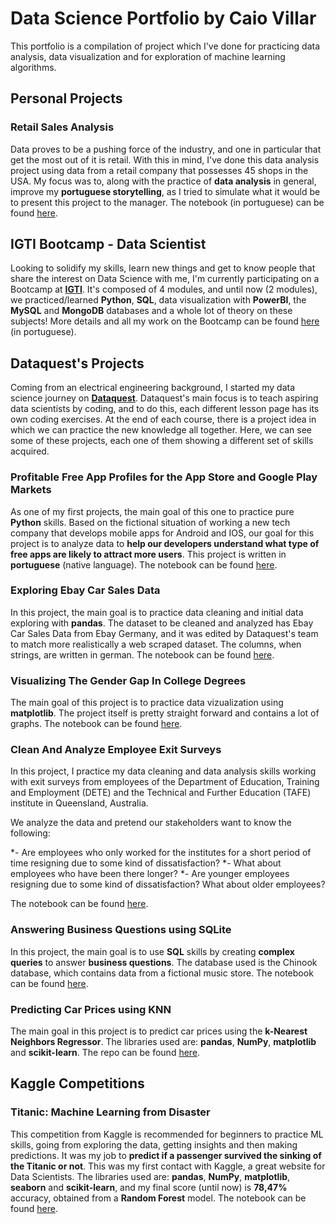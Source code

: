 # Data Science Portfolio by Caio Villar

This portfolio is a compilation of project which I've done for practicing data analysis, data visualization and for exploration of machine learning algorithms.

## Personal Projects

### Retail Sales Analysis
Data proves to be a pushing force of the industry, and one in particular that get the most out of it is retail. With this in mind, I've done this data analysis project using data from a retail company that possesses 45 shops in the USA. My focus was to, along with the practice of **data analysis** in general, improve my **portuguese storytelling**, as I tried to simulate what it would be to present this project to the manager. The notebook (in portuguese) can be found [here](https://github.com/caiovps1/Retail-Sales-Analysis/blob/main/project.ipynb).

## IGTI Bootcamp - Data Scientist

Looking to solidify my skills, learn new things and get to know people that share the interest on Data Science with me, I'm currently participating on a Bootcamp at **[IGTI](https://www.igti.com.br/)**. It's composed of 4 modules, and until now (2 modules), we practiced/learned **Python**, **SQL**, data visualization with **PowerBI**, the **MySQL** and **MongoDB** databases and a whole lot of theory on these subjects! More details and all my work on the Bootcamp can be found [here](https://github.com/caiovps1/bootcamp-igti---cientista-de-dados) (in portuguese).

## Dataquest's Projects

Coming from an electrical engineering background, I started my data science journey on **[Dataquest](https://dataquest.io "Dataquest's homepage")**. Dataquest's main focus is to teach aspiring data scientists by coding, and to do this, each different lesson page has its own coding exercises. At the end of each course, there is a project idea in which we can practice the new knowledge all together. Here, we can see some of these projects, each one of them showing a different set of skills acquired.

### Profitable Free App Profiles for the App Store and Google Play Markets

As one of my first projects, the main goal of this one to practice pure **Python** skills. Based on the fictional situation of working a new tech company that develops mobile apps for Android and IOS, our goal for this project is to analyze data to **help our developers understand what type of free apps are likely to attract more users**. This project is written in **portuguese** (native language). The notebook can be found [here](https://github.com/caiovps1/Profitable-Free-App-Profiles/blob/master/project.ipynb).

### Exploring Ebay Car Sales Data

In this project, the main goal is to practice data cleaning and initial data exploring with **pandas**. The dataset to be cleaned and analyzed has Ebay Car Sales Data from Ebay Germany, and it was edited by Dataquest's team to match more realistically a web scraped dataset. The columns, when strings, are written in german. The notebook can be found [here](https://github.com/caiovps1/Ebay-Car-Sales/blob/master/project.ipynb).

### Visualizing The Gender Gap In College Degrees

The main goal of this project is to practice data vizualization using **matplotlib**. The project itself is pretty straight forward and contains a lot of graphs. The notebook can be found [here](https://github.com/caiovps1/College-Gender-Gap/blob/master/project.ipynb).

### Clean And Analyze Employee Exit Surveys

In this project, I practice my data cleaning and data analysis skills working with exit surveys from employees of the Department of Education, Training and Employment (DETE) and the Technical and Further Education (TAFE) institute in Queensland, Australia.

We analyze the data and pretend our stakeholders want to know the following:

*- Are employees who only worked for the institutes for a short period of time resigning due to some kind of dissatisfaction?
*- What about employees who have been there longer?
*- Are younger employees resigning due to some kind of dissatisfaction? What about older employees?

The notebook can be found [here](https://github.com/caiovps1/Employee-Exit-Survey/blob/master/project.ipynb).

### Answering Business Questions using SQLite

In this project, the main goal is to use **SQL** skills by creating **complex queries** to answer **business questions**. The database used is the Chinook database, which contains data from a fictional music store. The notebook can be found [here](https://github.com/caiovps1/Business-Questions-SQL/blob/master/project.ipynb).


### Predicting Car Prices using KNN

The main goal in this project is to predict car prices using the **k-Nearest Neighbors Regressor**. The libraries used are: **pandas**, **NumPy**, **matplotlib** and **scikit-learn**. The repo can be found [here](https://github.com/caiovps1/KNN-Predicting-Car-Prices).

## Kaggle Competitions

### Titanic: Machine Learning from Disaster

This competition from Kaggle is recommended for beginners to practice ML skills, going from exploring the data, getting insights and then making predictions. It was my job to **predict if a passenger survived the sinking of the Titanic or not**. This was my first contact with Kaggle, a great website for Data Scientists. The libraries used are: **pandas**, **NumPy**, **matplotlib**, **seaborn** and **scikit-learn**, and my final score (until now) is **78,47%** accuracy, obtained from a  **Random Forest** model. The notebook can be found [here](https://github.com/caiovps1/Titanic-Survival-Prediction/blob/master/project.ipynb).
